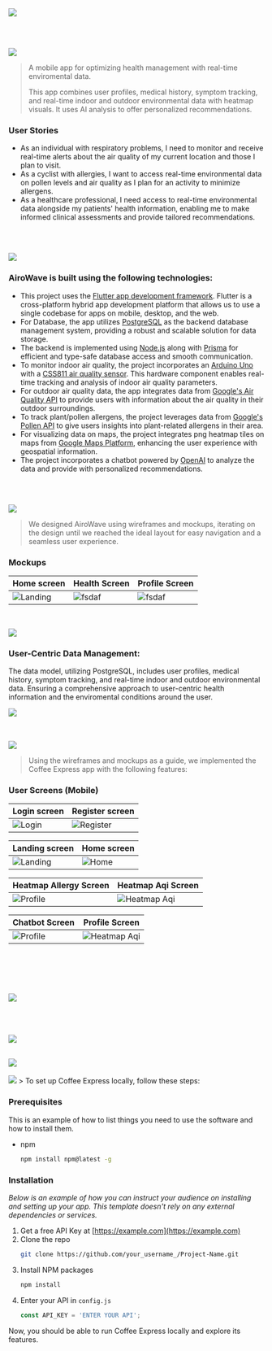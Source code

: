 <img src="./readme/title1.svg"/>

<br><br>

<!-- project philosophy -->
<img src="./readme/title2.svg"/>

> A mobile app for optimizing health management with real-time enviromental data.
>
> This app combines user profiles, medical history, symptom tracking, and real-time indoor and outdoor environmental data with heatmap visuals. It uses AI analysis to offer personalized recommendations.

### User Stories
- As an individual with respiratory problems, I need to monitor and receive real-time alerts about the air quality of my current location and those I plan to visit.
- As a cyclist with allergies, I want to access real-time environmental data on pollen levels and air quality as I plan for an activity to minimize allergens.
- As a healthcare professional, I need access to real-time environmental data alongside my patients' health information, enabling me to make informed clinical assessments and provide tailored recommendations.

<br><br>

<!-- Prototyping -->
<img src="./readme/title3.svg"/>

###  AiroWave is built using the following technologies:

-  This project uses the [Flutter app development framework](https://flutter.dev/). Flutter is a cross-platform hybrid app development platform that allows us to use a single codebase for apps on mobile, desktop, and the web.
- For Database, the app utilizes [PostgreSQL](https://www.postgresql.org/) as the backend database management system, providing a robust and scalable solution for data storage.
- The backend is implemented using [Node.js](https://nodejs.org/) along with [Prisma](https://www.prisma.io/) for efficient and type-safe database access and smooth communication.
- To monitor indoor air quality, the project incorporates an [Arduino Uno](https://store.arduino.cc/products/arduino-uno-rev3/) with a [CSS811 air quality sensor](https://learn.adafruit.com/adafruit-ccs811-air-quality-sensor/overview). This hardware component enables real-time tracking and analysis of indoor air quality parameters.
- For outdoor air quality data, the app integrates data from [Google's Air Quality API](https://developers.google.com/maps/documentation/urls/get-started#directions-action) to provide users with information about the air quality in their outdoor surroundings.
- To track plant/pollen allergens, the project leverages data from [Google's Pollen API](https://www.google.com/search?q=pollen+api) to give users insights into plant-related allergens in their area.
- For visualizing data on maps, the project integrates png heatmap tiles on maps from [Google Maps Platform](https://cloud.google.com/maps-platform/), enhancing the user experience with geospatial information.
- The project incorporates a chatbot powered by [OpenAI](https://www.openai.com/) to analyze the data and provide with personalized recommendations.

<br><br>

<img src="./readme/title4.svg"/>

> We designed AiroWave using wireframes and mockups, iterating on the design until we reached the ideal layout for easy navigation and a seamless user experience.


### Mockups
| Home screen  | Health Screen | Profile Screen |
| ---| ---| ---|
| ![Landing](./readme/home.png) | ![fsdaf](./readme/medcat.png) | ![fsdaf](./readme/profile.png) |

<br><bar>



<img src="./readme/title5.svg"/>

###  User-Centric Data Management:

The data model, utilizing PostgreSQL, includes user profiles, medical history, symptom tracking, and real-time indoor and outdoor environmental data. Ensuring a comprehensive approach to user-centric health information and the enviromental conditions around the user. 

<img src="./readme/airo_wave_er.png"/>


<br><br>
<img src="./readme/title6.svg"/>

> Using the wireframes and mockups as a guide, we implemented the Coffee Express app with the following features:

### User Screens (Mobile)

| Login screen                | Register screen                   |
| --------------------------- | ----------------------------------|
| ![Login](./readme/login.png) | ![Register](./readme/signup.png)  |

| Landing screen                  | Home screen                      |
| ------------------------------- | ---------------------------------|
| ![Landing](./readme/health-gif.gif) | ![Home](./readme/home1.png)      |

| Heatmap Allergy Screen               | Heatmap Aqi Screen               |
| ---------------------------- | ---------------------------------|
| ![Profile](./readme/heatmap-allergy.png) | ![Heatmap Aqi](./readme/heatmap-aqi.png) |

| Chatbot Screen               | Profile Screen               |
| ---------------------------- | ---------------------------------|
| ![Profile](./readme/medcat.gif) | ![Heatmap Aqi](./readme/health.png) |


<br><br>

<br><br>
<img src="./readme/title7.svg"/>
<br><br>

<br><br>
<img src="./readme/title8.svg"/>
<br><br>

<img src="./readme/title9.svg"/>
<br><br>
<!-- How to run -->
<img src="./readme/title10svg"/>
> To set up Coffee Express locally, follow these steps:

### Prerequisites

This is an example of how to list things you need to use the software and how to install them.
* npm
  ```sh
  npm install npm@latest -g
  ```

### Installation

_Below is an example of how you can instruct your audience on installing and setting up your app. This template doesn't rely on any external dependencies or services._

1. Get a free API Key at [https://example.com](https://example.com)
2. Clone the repo
   ```sh
   git clone https://github.com/your_username_/Project-Name.git
   ```
3. Install NPM packages
   ```sh
   npm install
   ```
4. Enter your API in `config.js`
   ```js
   const API_KEY = 'ENTER YOUR API';
   ```

Now, you should be able to run Coffee Express locally and explore its features.
